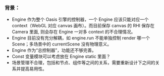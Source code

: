 ### 背景：

- Engine 作为整个 Oasis 引擎的控制器，一个 Engine 应该只能对应一个 context（WebGL 对应 canvas 画布）。而目前保存 canvas 的 RHI 保存在 Camera 里面, 则会存在 Engine 一对多 context 的不合理情况。
- Engine 目前没有充分解耦，如 engine.run 不能单独控制 render 哪一个 Scene；多场景中的 currentScene 没有物理意义。
- Engine 作为“总控制器”，功能还不够完善。
- Const 变量模块可以考虑放在 Engine static 里面？
- 场景管理不合理，包括和节点、组件等之间的关系，需要重新设计下之间的关系并提高易用性。
